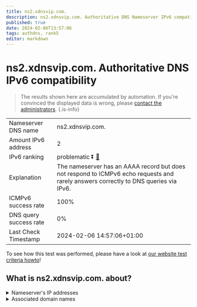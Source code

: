 ```yaml
---
title: ns2.xdnsvip.com.
description: ns2.xdnsvip.com. Authoritative DNS Nameserver IPv6 compatibility
published: true
date: 2024-02-06T13:57:06
tags: authdns, rank5
editor: markdown
---
```


# ns2.xdnsvip.com. Authoritative DNS IPv6 compatibility

> The results shown here are accumulated by automation. If you're convinced the displayed data is wrong, please [contact the administrators](/howto/chat). 
{.is-info}




|   |   |
| - | - |
| Nameserver DNS name | ns2.xdnsvip.com.
| Amount IPv6 address | 2
| IPv6 ranking | problematic :arrow_double_down: [🔗](/howto/ranking) |
| Explanation | The nameserver has an AAAA record but does not respond to ICMPv6 echo requests and rarely answers correctly to DNS queries via IPv6. |
| ICMPv6 success rate | 100%|
| DNS query success rate | 0% |
| Last Check Timestamp | 2024-02-06 14:57:06+01:00 |

To see how this test was performed, please have a look at [our website test criteria howto](/howto/testcriteria/authdns)!


## What is ns2.xdnsvip.com. about?




<details>
<summary>Nameserver's IP addresses</summary>

2408:4004:1e2:5542::88

2408:4003:10e9:4700:3a08:8514:7c22:2ba5

</details>



<details>
<summary>Associated domain names</summary>

www.psbc.com

</details>
